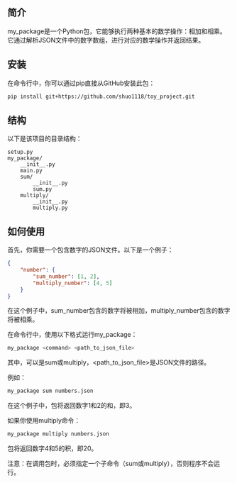 ## 简介
my_package是一个Python包，它能够执行两种基本的数学操作：相加和相乘。它通过解析JSON文件中的数字数组，进行对应的数学操作并返回结果。

## 安装
在命令行中，你可以通过pip直接从GitHub安装此包：

```bash
pip install git+https://github.com/shuo1118/toy_project.git
```

## 结构
以下是该项目的目录结构：

```plaintext
setup.py
my_package/
    __init__.py
    main.py
    sum/
        __init__.py
        sum.py
    multiply/
        __init__.py
        multiply.py
```

## 如何使用
首先，你需要一个包含数字的JSON文件。以下是一个例子：

```json
{
    "number": {
        "sum_number": [1, 2],
        "multiply_number": [4, 5]
    }
}
```
在这个例子中，sum_number包含的数字将被相加，multiply_number包含的数字将被相乘。

在命令行中，使用以下格式运行my_package：

```bash
my_package <command> <path_to_json_file>
```
其中，<command>可以是sum或multiply，<path_to_json_file>是JSON文件的路径。

例如：
```bash
my_package sum numbers.json
```
在这个例子中，包将返回数字1和2的和，即3。

如果你使用multiply命令：
```bash
my_package multiply numbers.json
```
包将返回数字4和5的积，即20。

注意：在调用包时，必须指定一个子命令（sum或multiply），否则程序不会运行。
